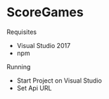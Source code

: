 # ScoreGames

Requisites
 - Visual Studio 2017
 - npm
 
 Running
  - Start Project on Visual Studio
  - Set Api URL 
